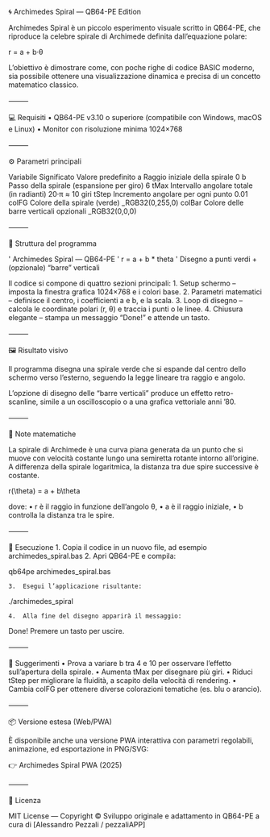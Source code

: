 🌀 Archimedes Spiral — QB64-PE Edition

Archimedes Spiral è un piccolo esperimento visuale scritto in QB64-PE, che riproduce la celebre spirale di Archimede
definita dall’equazione polare:

r = a + b·θ

L’obiettivo è dimostrare come, con poche righe di codice BASIC moderno, sia possibile ottenere una visualizzazione dinamica e precisa di un concetto matematico classico.

⸻

💻 Requisiti
	•	QB64-PE v3.10 o superiore
(compatibile con Windows, macOS e Linux)
	•	Monitor con risoluzione minima 1024×768

⸻

⚙️ Parametri principali

Variabile	Significato	Valore predefinito
a	Raggio iniziale della spirale	0
b	Passo della spirale (espansione per giro)	6
tMax	Intervallo angolare totale (in radianti)	20·π ≈ 10 giri
tStep	Incremento angolare per ogni punto	0.01
colFG	Colore della spirale (verde)	_RGB32(0,255,0)
colBar	Colore delle barre verticali opzionali	_RGB32(0,0,0)


⸻

🧩 Struttura del programma

' Archimedes Spiral — QB64-PE
' r = a + b * theta
' Disegno a punti verdi + (opzionale) “barre” verticali

Il codice si compone di quattro sezioni principali:
	1.	Setup schermo – imposta la finestra grafica 1024×768 e i colori base.
	2.	Parametri matematici – definisce il centro, i coefficienti a e b, e la scala.
	3.	Loop di disegno – calcola le coordinate polari (r, θ) e traccia i punti o le linee.
	4.	Chiusura elegante – stampa un messaggio “Done!” e attende un tasto.

⸻

🖼️ Risultato visivo

Il programma disegna una spirale verde che si espande dal centro dello schermo verso l’esterno, seguendo la legge lineare tra raggio e angolo.

L’opzione di disegno delle “barre verticali” produce un effetto retro-scanline, simile a un oscilloscopio o a una grafica vettoriale anni ’80.

⸻

🧠 Note matematiche

La spirale di Archimede è una curva piana generata da un punto che si muove con velocità costante lungo una semiretta rotante intorno all’origine.
A differenza della spirale logaritmica, la distanza tra due spire successive è costante.

r(\theta) = a + b\theta

dove:
	•	r è il raggio in funzione dell’angolo θ,
	•	a è il raggio iniziale,
	•	b controlla la distanza tra le spire.

⸻

🚀 Esecuzione
	1.	Copia il codice in un nuovo file, ad esempio archimedes_spiral.bas
	2.	Apri QB64-PE e compila:

qb64pe archimedes_spiral.bas


	3.	Esegui l’applicazione risultante:

./archimedes_spiral


	4.	Alla fine del disegno apparirà il messaggio:

Done!  Premere un tasto per uscire.



⸻

🧮 Suggerimenti
	•	Prova a variare b tra 4 e 10 per osservare l’effetto sull’apertura della spirale.
	•	Aumenta tMax per disegnare più giri.
	•	Riduci tStep per migliorare la fluidità, a scapito della velocità di rendering.
	•	Cambia colFG per ottenere diverse colorazioni tematiche (es. blu o arancio).

⸻

📦 Versione estesa (Web/PWA)

È disponibile anche una versione PWA interattiva con parametri regolabili, animazione, ed esportazione in PNG/SVG:

👉 Archimedes Spiral PWA (2025)

⸻

🧾 Licenza

MIT License — Copyright ©
Sviluppo originale e adattamento in QB64-PE a cura di [Alessandro Pezzali / pezzaliAPP]
